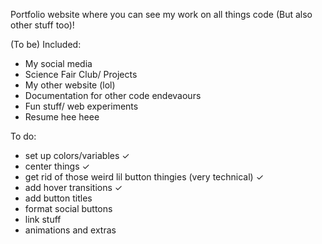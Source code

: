 Portfolio website where you can see my work on all things code (But also other stuff too)!

(To be) Included:
- My social media
- Science Fair Club/ Projects
- My other website (lol)
- Documentation for other code endevaours
- Fun stuff/ web experiments
- Resume hee heee

To do:
- set up colors/variables ✓
- center things ✓
- get rid of those weird lil button thingies (very technical) ✓
- add hover transitions ✓
- add button titles
- format social buttons
- link stuff
- animations and extras
